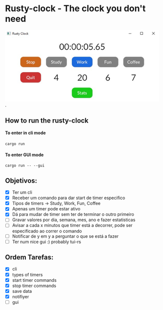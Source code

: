 # Rusty-clock - The clock you don't need

![Rusty Clock GUI](/images/Rusty-clock-gui.jpg "Start Tracking your day!").
## How to run the rusty-clock

#### To enter in cli mode
```
cargo run
```
#### To enter GUI mode
```
cargo run -- --gui
```
## Objetivos:
- [x] Ter um cli
- [x] Receber um comando para dar start de timer especifico
- [x] Tipos de timers -> Study, Work, Fun, Coffee
- [x] Apenas um timer pode estar ativo
- [x] Dá para mudar de timer sem ter de terminar o outro primeiro
- [ ] Gravar valores por dia, semana, mes, ano e fazer estatisticas
- [ ] Avisar a cada x minutos que timer está a decorrer, pode ser especificado ao correr o comando
- [ ] Notificar de y em y a perguntar o que se está a fazer
- [ ] Ter num nice gui :) probably tui-rs

## Ordem Tarefas:
- [x] cli 
- [x] types of timers
- [x] start timer commands
- [x] stop timer commands
- [x] save data
- [x] notifiyer
- [ ] gui
